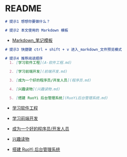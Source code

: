 # README

``` md
# 提示1 想想你要做什么？
```

``` md
# 提示2 本文使用的 Markdown 模板
```
-  [Markdown_笔记模板](Markdown_笔记模板.md)

``` md
# 提示3 快捷键 ctrl + shift + v 进入_markdown_文件预览模式
```

``` md
# 提示4 推荐阅读顺序
  1. [学习软件工程](A-软件工程.md)

  2. [学习前端开发](前端开发.md)

  3. [成为一个好的程序员/开发人员](程序员.md)

  4. [兴趣读物](兴趣读物.md)

  5. [搭建 RuoYi 后台管理系统](RuoYi后台管理系统.md)
```
-  [学习软件工程](A-软件工程.md)

-  [学习前端开发](前端开发.md)

-  [成为一个好的程序员/开发人员](程序员.md)

-  [兴趣读物](兴趣读物.md)

-  [搭建 RuoYi 后台管理系统](RuoYi后台管理系统.md)